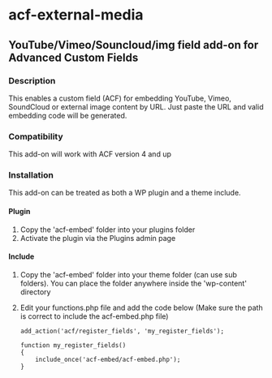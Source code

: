 acf-external-media
==================

## YouTube/Vimeo/Souncloud/img field add-on for Advanced Custom Fields


### Description

This enables a custom field (ACF) for embedding YouTube, Vimeo, SoundCloud or external image content by URL. Just paste the URL and valid embedding code will be generated.

### Compatibility

This add-on will work with ACF version 4 and up

### Installation

This add-on can be treated as both a WP plugin and a theme include.

#### Plugin 
1. Copy the 'acf-embed' folder into your plugins folder
2. Activate the plugin via the Plugins admin page

#### Include
1.	Copy the 'acf-embed' folder into your theme folder (can use sub folders). You can place the folder anywhere inside the 'wp-content' directory
2.	Edit your functions.php file and add the code below (Make sure the path is correct to include the acf-embed.php file)
    
		add_action('acf/register_fields', 'my_register_fields');
	
		function my_register_fields()
		{
			include_once('acf-embed/acf-embed.php');
		}
	